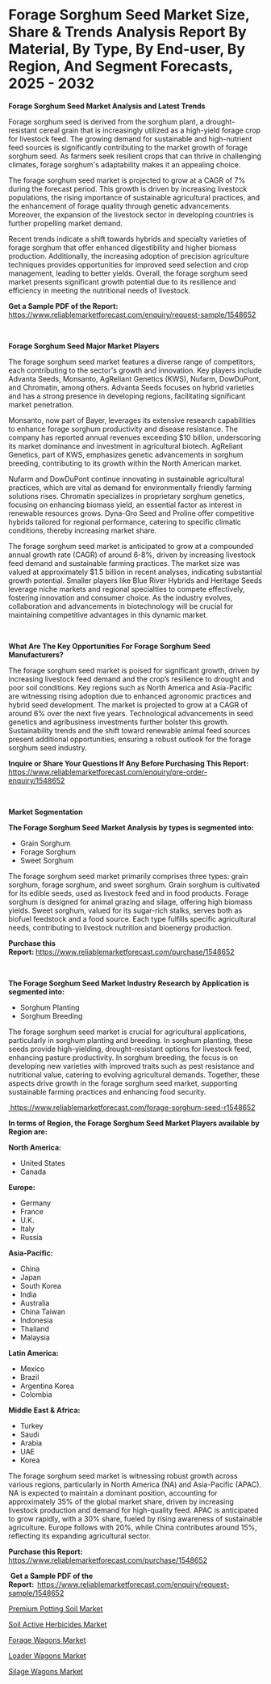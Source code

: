 <p><h1>Forage Sorghum Seed Market Size, Share & Trends Analysis Report By Material, By Type, By End-user, By Region, And Segment Forecasts, 2025 - 2032</h1></p><p><strong>Forage Sorghum Seed Market Analysis and Latest Trends</strong></p>
<p><p>Forage sorghum seed is derived from the sorghum plant, a drought-resistant cereal grain that is increasingly utilized as a high-yield forage crop for livestock feed. The growing demand for sustainable and high-nutrient feed sources is significantly contributing to the market growth of forage sorghum seed. As farmers seek resilient crops that can thrive in challenging climates, forage sorghum's adaptability makes it an appealing choice.</p><p>The forage sorghum seed market is projected to grow at a CAGR of 7% during the forecast period. This growth is driven by increasing livestock populations, the rising importance of sustainable agricultural practices, and the enhancement of forage quality through genetic advancements. Moreover, the expansion of the livestock sector in developing countries is further propelling market demand.</p><p>Recent trends indicate a shift towards hybrids and specialty varieties of forage sorghum that offer enhanced digestibility and higher biomass production. Additionally, the increasing adoption of precision agriculture techniques provides opportunities for improved seed selection and crop management, leading to better yields. Overall, the forage sorghum seed market presents significant growth potential due to its resilience and efficiency in meeting the nutritional needs of livestock.</p></p>
<p><strong>Get a Sample PDF of the Report:&nbsp;</strong> <a href="https://www.reliablemarketforecast.com/enquiry/request-sample/1548652?utm_campaign=1108&utm_medium=2&utm_source=Github&utm_content=ia&utm_term=30032025&utm_id=forage-sorghum-seed">https://www.reliablemarketforecast.com/enquiry/request-sample/1548652</a></p>
<p>&nbsp;</p>
<p><strong>Forage Sorghum Seed Major Market Players</strong></p>
<p><p>The forage sorghum seed market features a diverse range of competitors, each contributing to the sector's growth and innovation. Key players include Advanta Seeds, Monsanto, AgReliant Genetics (KWS), Nufarm, DowDuPont, and Chromatin, among others. Advanta Seeds focuses on hybrid varieties and has a strong presence in developing regions, facilitating significant market penetration. </p><p>Monsanto, now part of Bayer, leverages its extensive research capabilities to enhance forage sorghum productivity and disease resistance. The company has reported annual revenues exceeding $10 billion, underscoring its market dominance and investment in agricultural biotech. AgReliant Genetics, part of KWS, emphasizes genetic advancements in sorghum breeding, contributing to its growth within the North American market.</p><p>Nufarm and DowDuPont continue innovating in sustainable agricultural practices, which are vital as demand for environmentally friendly farming solutions rises. Chromatin specializes in proprietary sorghum genetics, focusing on enhancing biomass yield, an essential factor as interest in renewable resources grows. Dyna-Gro Seed and Proline offer competitive hybrids tailored for regional performance, catering to specific climatic conditions, thereby increasing market share.</p><p>The forage sorghum seed market is anticipated to grow at a compounded annual growth rate (CAGR) of around 6-8%, driven by increasing livestock feed demand and sustainable farming practices. The market size was valued at approximately $1.5 billion in recent analyses, indicating substantial growth potential. Smaller players like Blue River Hybrids and Heritage Seeds leverage niche markets and regional specialties to compete effectively, fostering innovation and consumer choice. As the industry evolves, collaboration and advancements in biotechnology will be crucial for maintaining competitive advantages in this dynamic market.</p></p>
<p>&nbsp;</p>
<p><strong>What Are The Key Opportunities For Forage Sorghum Seed Manufacturers?</strong></p>
<p><p>The forage sorghum seed market is poised for significant growth, driven by increasing livestock feed demand and the crop’s resilience to drought and poor soil conditions. Key regions such as North America and Asia-Pacific are witnessing rising adoption due to enhanced agronomic practices and hybrid seed development. The market is projected to grow at a CAGR of around 6% over the next five years. Technological advancements in seed genetics and agribusiness investments further bolster this growth. Sustainability trends and the shift toward renewable animal feed sources present additional opportunities, ensuring a robust outlook for the forage sorghum seed industry.</p></p>
<p><strong>Inquire or Share Your Questions If Any Before Purchasing This Report:</strong> <a href="https://www.reliablemarketforecast.com/enquiry/pre-order-enquiry/1548652?utm_campaign=1108&utm_medium=2&utm_source=Github&utm_content=ia&utm_term=30032025&utm_id=forage-sorghum-seed">https://www.reliablemarketforecast.com/enquiry/pre-order-enquiry/1548652</a></p>
<p>&nbsp;</p>
<p><strong>Market Segmentation</strong></p>
<p><strong>The Forage Sorghum Seed Market Analysis by types is segmented into:</strong></p>
<p><ul><li>Grain Sorghum</li><li>Forage Sorghum</li><li>Sweet Sorghum</li></ul></p>
<p><p>The forage sorghum seed market primarily comprises three types: grain sorghum, forage sorghum, and sweet sorghum. Grain sorghum is cultivated for its edible seeds, used as livestock feed and in food products. Forage sorghum is designed for animal grazing and silage, offering high biomass yields. Sweet sorghum, valued for its sugar-rich stalks, serves both as biofuel feedstock and a food source. Each type fulfills specific agricultural needs, contributing to livestock nutrition and bioenergy production.</p></p>
<p><strong>Purchase this Report:&nbsp;</strong><a href="https://www.reliablemarketforecast.com/purchase/1548652?utm_campaign=1108&utm_medium=2&utm_source=Github&utm_content=ia&utm_term=30032025&utm_id=forage-sorghum-seed">https://www.reliablemarketforecast.com/purchase/1548652</a></p>
<p>&nbsp;</p>
<p><strong>The Forage Sorghum Seed Market Industry Research by Application is segmented into:</strong></p>
<p><ul><li>Sorghum Planting</li><li>Sorghum Breeding</li></ul></p>
<p><p>The forage sorghum seed market is crucial for agricultural applications, particularly in sorghum planting and breeding. In sorghum planting, these seeds provide high-yielding, drought-resistant options for livestock feed, enhancing pasture productivity. In sorghum breeding, the focus is on developing new varieties with improved traits such as pest resistance and nutritional value, catering to evolving agricultural demands. Together, these aspects drive growth in the forage sorghum seed market, supporting sustainable farming practices and enhancing food security.</p></p>
<p><a href="https://www.reliablemarketforecast.com/forage-sorghum-seed-r1548652?utm_campaign=1108&utm_medium=2&utm_source=Github&utm_content=ia&utm_term=30032025&utm_id=forage-sorghum-seed">&nbsp;https://www.reliablemarketforecast.com/forage-sorghum-seed-r1548652</a></p>
<p><strong>In terms of Region, the Forage Sorghum Seed Market Players available by Region are:</strong></p>
<p>
    <p> <strong> North America: </strong>
        <ul>
            <li>United States</li>
            <li>Canada</li>
        </ul>
        </p> 
    <p> <strong> Europe: </strong>
        <ul>
            <li>Germany</li>
            <li>France</li>
            <li>U.K.</li>
            <li>Italy</li>
            <li>Russia</li>
        </ul>
        </p> 
    <p> <strong> Asia-Pacific: </strong>
        <ul>
            <li>China</li>
            <li>Japan</li>
            <li>South Korea</li>
            <li>India</li>
            <li>Australia</li>
            <li>China Taiwan</li>
            <li>Indonesia</li>
            <li>Thailand</li>
            <li>Malaysia</li>
        </ul>
        </p> 
    <p> <strong> Latin America: </strong>
        <ul>
            <li>Mexico</li>
            <li>Brazil</li>
            <li>Argentina Korea</li>
            <li>Colombia</li>
        </ul>
        </p> 
    <p> <strong> Middle East & Africa: </strong>
        <ul>
            <li>Turkey</li>
            <li>Saudi</li>
            <li>Arabia</li>
            <li>UAE</li>
            <li>Korea</li>
        </ul>
    </p>
    </p>
<p><p>The forage sorghum seed market is witnessing robust growth across various regions, particularly in North America (NA) and Asia-Pacific (APAC). NA is expected to maintain a dominant position, accounting for approximately 35% of the global market share, driven by increasing livestock production and demand for high-quality feed. APAC is anticipated to grow rapidly, with a 30% share, fueled by rising awareness of sustainable agriculture. Europe follows with 20%, while China contributes around 15%, reflecting its expanding agricultural sector.</p></p>
<p><strong>Purchase this Report: </strong><a href="https://www.reliablemarketforecast.com/purchase/1548652?utm_campaign=1108&utm_medium=2&utm_source=Github&utm_content=ia&utm_term=30032025&utm_id=forage-sorghum-seed">https://www.reliablemarketforecast.com/purchase/1548652</a></p>
<p>&nbsp;<strong>Get a Sample PDF of the Report:&nbsp;&nbsp;</strong><a href="https://www.reliablemarketforecast.com/enquiry/request-sample/1548652?utm_campaign=1108&utm_medium=2&utm_source=Github&utm_content=ia&utm_term=30032025&utm_id=forage-sorghum-seed">https://www.reliablemarketforecast.com/enquiry/request-sample/1548652</a></p>
<p><strong></strong></p>
<p><p><a href="https://github.com/wilzeryammy/Market-Research-Report-List-1/blob/main/premium-potting-soil-market.md?utm_campaign=1108&utm_medium=2&utm_source=Github&utm_content=ia&utm_term=30032025&utm_id=forage-sorghum-seed">Premium Potting Soil Market</a></p><p><a href="https://github.com/firdwsermald/Market-Research-Report-List-1/blob/main/soil-active-herbicides-market.md?utm_campaign=1108&utm_medium=2&utm_source=Github&utm_content=ia&utm_term=30032025&utm_id=forage-sorghum-seed">Soil Active Herbicides Market</a></p><p><a href="https://github.com/bredevasil2q/Market-Research-Report-List-1/blob/main/forage-wagons-market.md?utm_campaign=1108&utm_medium=2&utm_source=Github&utm_content=ia&utm_term=30032025&utm_id=forage-sorghum-seed">Forage Wagons Market</a></p><p><a href="https://github.com/fontshatintj/Market-Research-Report-List-1/blob/main/loader-wagons-market.md?utm_campaign=1108&utm_medium=2&utm_source=Github&utm_content=ia&utm_term=30032025&utm_id=forage-sorghum-seed">Loader Wagons Market</a></p><p><a href="https://github.com/winjelequegt/Market-Research-Report-List-1/blob/main/silage-wagons-market.md?utm_campaign=1108&utm_medium=2&utm_source=Github&utm_content=ia&utm_term=30032025&utm_id=forage-sorghum-seed">Silage Wagons Market</a></p></p>